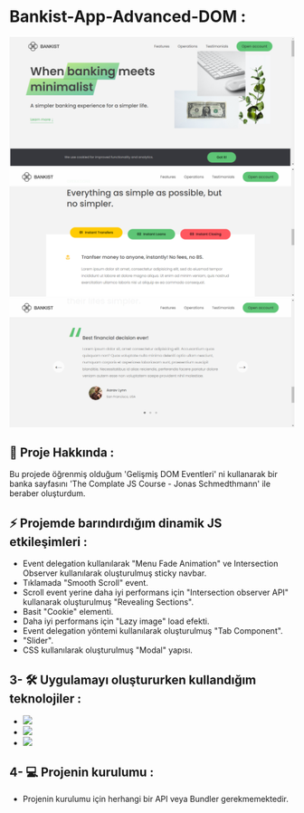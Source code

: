 # Bankist-App-Advanced-DOM :
![Bankist1](./img/Bankist1.png)
![Bankist1](./img/Bankist2.png)
![Bankist1](./img/Bankist3.png)
## 💨 Proje Hakkında :
Bu projede öğrenmiş olduğum 'Gelişmiş DOM Eventleri' ni kullanarak bir banka sayfasını 'The Complate JS Course - Jonas Schmedthmann' ile beraber oluşturdum.
## ⚡ Projemde barındırdığım dinamik JS etkileşimleri :
* Event delegation kullanılarak "Menu Fade Animation" ve Intersection Observer kullanılarak oluşturulmuş sticky navbar.
* Tıklamada "Smooth Scroll" event.
* Scroll event yerine daha iyi performans için "Intersection observer API" kullanarak oluşturulmuş "Revealing Sections".
* Basit "Cookie" elementi.
* Daha iyi performans için "Lazy image" load efekti.
* Event delegation yöntemi kullanılarak oluşturulmuş "Tab Component".
* "Slider".
* CSS kullanılarak oluşturulmuş "Modal" yapısı.
## 3- 🛠 Uygulamayı oluştururken kullandığım teknolojiler :
* <img src="https://img.shields.io/badge/-JavaScript-black?style=flat&logo=javascript"/>
* <img src="https://img.shields.io/badge/-CSS3-1572B6?style=flat&logo=css3"/>
* <img src="https://img.shields.io/badge/-HTML5-E34F26?style=flat&logo=html5&logoColor=white">
## 4- 💻 Projenin kurulumu :
* Projenin kurulumu için herhangi bir API veya Bundler gerekmemektedir.
